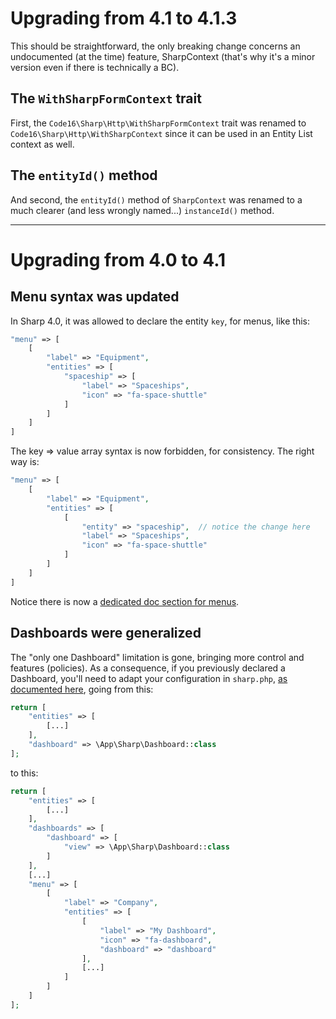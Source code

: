# Upgrading from 4.1 to 4.1.3

This should be straightforward, the only breaking change concerns an undocumented (at the time) feature, SharpContext (that's why it's a minor version even if there is technically a BC).

## The `WithSharpFormContext` trait

First, the `Code16\Sharp\Http\WithSharpFormContext` trait was renamed to `Code16\Sharp\Http\WithSharpContext` since it can be used in an Entity List context as well.

## The `entityId()` method

And second, the `entityId()` method of `SharpContext` was renamed to a much clearer (and less wrongly named...) `instanceId()` method.

---

# Upgrading from 4.0 to 4.1

## Menu syntax was updated

In Sharp 4.0, it was allowed to declare the entity `key`, for menus, like this:

```php
"menu" => [
    [
        "label" => "Equipment",
        "entities" => [
            "spaceship" => [
                "label" => "Spaceships",
                "icon" => "fa-space-shuttle"
            ]
        ]
    ]
]
```

The key => value array syntax is now forbidden, for consistency. The right way is:

```php
"menu" => [
    [
        "label" => "Equipment",
        "entities" => [
            [
                "entity" => "spaceship",  // notice the change here
                "label" => "Spaceships",
                "icon" => "fa-space-shuttle"
            ]
        ]
    ]
]
```

Notice there is now a [dedicated doc section for menus](/docs/building-menu.md).


## Dashboards were generalized

The "only one Dashboard" limitation is gone, bringing more control and features (policies).
As a consequence, if you previously declared a Dashboard, you'll need to adapt your configuration
in `sharp.php`, [as documented here](/docs/dashboard.md), going from this:

```php
return [
    "entities" => [
        [...]
    ],
    "dashboard" => \App\Sharp\Dashboard::class
];
```

to this:

```php
return [
    "entities" => [
        [...]
    ],
    "dashboards" => [
        "dashboard" => [
            "view" => \App\Sharp\Dashboard::class
        ]
    ],
    [...]
    "menu" => [
        [
            "label" => "Company",
            "entities" => [
                [
                    "label" => "My Dashboard",
                    "icon" => "fa-dashboard",
                    "dashboard" => "dashboard"
                ],
                [...]
            ]
        ]
    ]
];
```